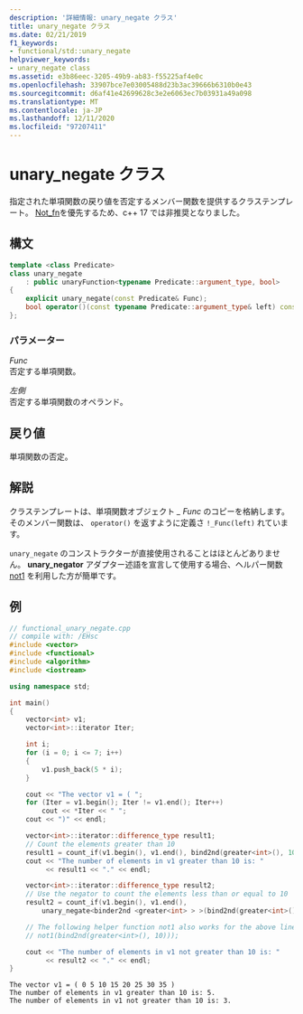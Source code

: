 ```yaml
---
description: '詳細情報: unary_negate クラス'
title: unary_negate クラス
ms.date: 02/21/2019
f1_keywords:
- functional/std::unary_negate
helpviewer_keywords:
- unary_negate class
ms.assetid: e3b86eec-3205-49b9-ab83-f55225af4e0c
ms.openlocfilehash: 33907bce7e03005488d23b3ac39666b6310b0e43
ms.sourcegitcommit: d6af41e42699628c3e2e6063ec7b03931a49a098
ms.translationtype: MT
ms.contentlocale: ja-JP
ms.lasthandoff: 12/11/2020
ms.locfileid: "97207411"
---
```

# <a name="unary_negate-class"></a>unary_negate クラス

指定された単項関数の戻り値を否定するメンバー関数を提供するクラステンプレート。 [Not_fn](functional-functions.md#not_fn)を優先するため、c++ 17 では非推奨となりました。

## <a name="syntax"></a>構文

```cpp
template <class Predicate>
class unary_negate
    : public unaryFunction<typename Predicate::argument_type, bool>
{
    explicit unary_negate(const Predicate& Func);
    bool operator()(const typename Predicate::argument_type& left) const;
};
```

### <a name="parameters"></a>パラメーター

*Func*\
否定する単項関数。

*左側*\
否定する単項関数のオペランド。

## <a name="return-value"></a>戻り値

単項関数の否定。

## <a name="remarks"></a>解説

クラステンプレートは、単項関数オブジェクト *\_ Func* のコピーを格納します。 そのメンバー関数は、 `operator()` を返すように定義さ `!_Func(left)` れています。

`unary_negate` のコンストラクターが直接使用されることはほとんどありません。 **unary_negator** アダプター述語を宣言して使用する場合、ヘルパー関数 [not1](../standard-library/functional-functions.md#not1) を利用した方が簡単です。

## <a name="example"></a>例

```cpp
// functional_unary_negate.cpp
// compile with: /EHsc
#include <vector>
#include <functional>
#include <algorithm>
#include <iostream>

using namespace std;

int main()
{
    vector<int> v1;
    vector<int>::iterator Iter;

    int i;
    for (i = 0; i <= 7; i++)
    {
        v1.push_back(5 * i);
    }

    cout << "The vector v1 = ( ";
    for (Iter = v1.begin(); Iter != v1.end(); Iter++)
        cout << *Iter << " ";
    cout << ")" << endl;

    vector<int>::iterator::difference_type result1;
    // Count the elements greater than 10
    result1 = count_if(v1.begin(), v1.end(), bind2nd(greater<int>(), 10));
    cout << "The number of elements in v1 greater than 10 is: "
         << result1 << "." << endl;

    vector<int>::iterator::difference_type result2;
    // Use the negator to count the elements less than or equal to 10
    result2 = count_if(v1.begin(), v1.end(),
        unary_negate<binder2nd <greater<int> > >(bind2nd(greater<int>(),10)));

    // The following helper function not1 also works for the above line
    // not1(bind2nd(greater<int>(), 10)));

    cout << "The number of elements in v1 not greater than 10 is: "
         << result2 << "." << endl;
}
```

```Output
The vector v1 = ( 0 5 10 15 20 25 30 35 )
The number of elements in v1 greater than 10 is: 5.
The number of elements in v1 not greater than 10 is: 3.
```
